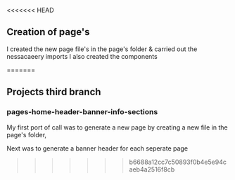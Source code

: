 <<<<<<< HEAD
## Creation of page's

I created the new page file's in the page's folder & carried out the nessacaeery imports
I also created the components

=======
## Projects third branch 
### pages-home-header-banner-info-sections

My first port of call was to generate a new page by creating a new file in the page's folder,

Next was to generate a banner header for each seperate page
>>>>>>> b6688a12cc7c50893f0b4e5e94caeb4a2516f8cb
